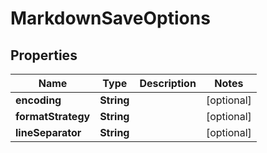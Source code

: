 
# MarkdownSaveOptions

## Properties
Name | Type | Description | Notes
------------ | ------------- | ------------- | -------------
**encoding** | **String** |  |  [optional]
**formatStrategy** | **String** |  |  [optional]
**lineSeparator** | **String** |  |  [optional]



